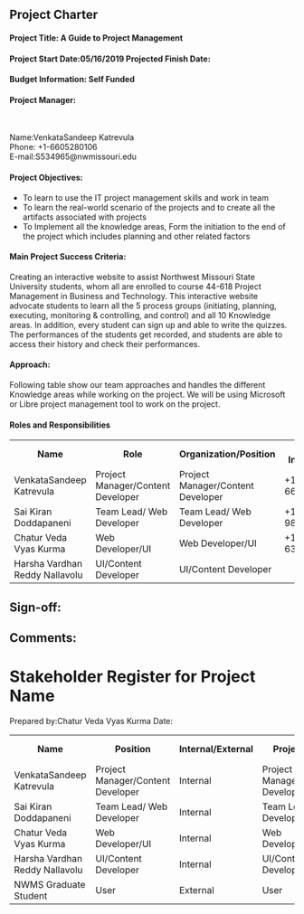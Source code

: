 <h2>Project Charter</h2>
<h4>Project Title: A Guide to Project Management</h4>
<h4> Project Start Date:05/16/2019                 Projected Finish Date:</h4>
<h4> Budget Information: Self Funded</h4>
<h4> Project Manager: </h4> <br>
<p>                 Name:VenkataSandeep Katrevula  <br>
                    Phone: +1-6605280106 <br>
                    E-mail:S534965@nwmissouri.edu  </p>
<h4> Project Objectives:</h4>

- To learn to use the IT project management skills and work in team
- To learn the real-world scenario of the projects and to create all the artifacts associated with projects
- To Implement all the knowledge areas, Form the initiation to the end of the project which includes planning and other related factors

<h4> Main Project Success Criteria:</h4>
<p> Creating an interactive website to assist Northwest Missouri State University students, whom all are enrolled to course 44-618 Project Management in Business and Technology. This interactive website advocate students to learn all the 5 process groups (initiating, planning, executing, monitoring & controlling, and control) and all 10 Knowledge areas.  In addition, every student can sign up and able to write the quizzes. The performances of the students get recorded, and students are able to access their history and check their performances.</p>
<h4> Approach:</h4>
<p> Following table show our team approaches and handles the different Knowledge areas while working on the project. We will be using Microsoft or Libre project management tool to work on the project.</p>
<h4> Roles and Responsibilities</h4>
 <table class="table table-dark">
                         
<tr> 
<th>Name</th>
<th>Role</th>
<th>Organization/Position</th>
<th>Contact Information</th>
</tr>
<tr>
<td>VenkataSandeep Katrevula</td>
<td>Project Manager/Content Developer</td>
<td>Project Manager/Content Developer</td>
<td>+1 6605280106</td>
</tr>
<tr>
<td>Sai Kiran Doddapaneni</td>
<td>Team Lead/ Web Developer</td>
<td>Team Lead/ Web Developer</td>
<td>+1 9842393104</td>
</tr>
<tr>
<td>Chatur Veda Vyas Kurma</td>
<td>Web Developer/UI</td>
<td>Web Developer/UI</td>
<td>+1 6364979545</td>
</tr>
<tr>
<td>Harsha Vardhan Reddy Nallavolu</td>
<td>UI/Content Developer</td>
<td>UI/Content Developer</td>
<td></td>
</tr>
</table>

## Sign-off:

## Comments:


# Stakeholder Register for Project Name


Prepared by:Chatur Veda Vyas Kurma         Date:
 <table class="table table-dark">
                                      
                          
<tr> 
<th>Name</th>
<th>Position</th>
<th>Internal/External</th>

<th>Project Role</th>
<th>Contact Information</th>
</tr>
<tr>
<td>VenkataSandeep Katrevula</td>
<td>Project Manager/Content Developer</td>
<td>Internal</td>
<td>Project Manager/Content Developer</td>
<td>+1 6605280106</td>
</tr>
<tr>
<td>Sai Kiran Doddapaneni</td>
<td>Team Lead/ Web Developer</td>
<td>Internal</td>
<td>Team Lead/ Web Developer</td>
<td>+1 9842393104</td>
</tr>
<tr>
<td>Chatur Veda Vyas Kurma</td>
<td>Web Developer/UI</td>
<td>Internal</td>
<td>Web Developer/UI</td>
<td>+1 6364979545</td>
</tr>
<tr>
<td>Harsha Vardhan Reddy Nallavolu</td>
<td>UI/Content Developer</td>
<td>Internal</td>
<td>UI/Content Developer</td>
<td>1234567890</td>
</tr>
<tr>
<td>NWMS Graduate Student</td>
<td>User</td>
<td>External</td>
<td>User</td>
<td>1234567890</td>
</tr>
</table>
